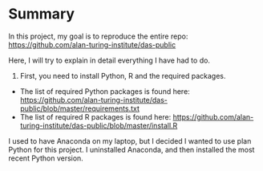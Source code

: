 # Summary

In this project, my goal is to reproduce the entire repo: https://github.com/alan-turing-institute/das-public

Here, I will try to explain in detail everything I have had to do.

1. First, you need to install Python, R and the required packages. 
* The list of required Python packages is found here: https://github.com/alan-turing-institute/das-public/blob/master/requirements.txt
* The list of required R packages is found here: https://github.com/alan-turing-institute/das-public/blob/master/install.R

I used to have Anaconda on my laptop, but I decided I wanted to use plan Python for this project. 
I uninstalled Anaconda, and then installed the most recent Python version. 


